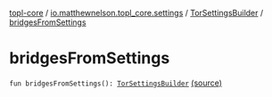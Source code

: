 [topl-core](../../index.md) / [io.matthewnelson.topl_core.settings](../index.md) / [TorSettingsBuilder](index.md) / [bridgesFromSettings](./bridges-from-settings.md)

# bridgesFromSettings

`fun bridgesFromSettings(): `[`TorSettingsBuilder`](index.md) [(source)](https://github.com/05nelsonm/TorOnionProxyLibrary-Android/blob/master/topl-core/src/main/java/io/matthewnelson/topl_core/settings/TorSettingsBuilder.kt#L232)